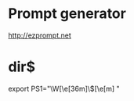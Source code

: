 <!-- TITLE: Prompt -->
<!-- SUBTITLE: A quick summary of Prompt -->

# Prompt generator

http://ezprompt.net
# dir$
export PS1="\W\[\e[36m\]\\$\[\e[m\] "
